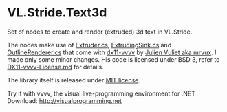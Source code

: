 # VL.Stride.Text3d

Set of nodes to create and render (extruded) 3d text in VL.Stride.

The nodes make use of [Extruder.cs](https://github.com/mrvux/dx11-vvvv/blob/master/Nodes/VVVV.DX11.Nodes.Text3d/Extruder.cs), [ExtrudingSink.cs](https://github.com/mrvux/dx11-vvvv/blob/master/Nodes/VVVV.DX11.Nodes.Text3d/ExtrudingSink.cs) and [OutlineRenderer.cs](https://github.com/mrvux/dx11-vvvv/blob/master/Nodes/VVVV.DX11.Nodes.Text3d/OutlineRenderer.cs) that come with [dx11-vvvv](https://github.com/mrvux/dx11-vvvv) by 
[Julien Vuliet aka mrvux](https://github.com/mrvux). I made only some minor changes. His code is licensed under BSD 3, refer to [DX11-vvvv-License.md](https://github.com/bj-rn/VL.Stride.Text3d/blob/master/DX11-vvvv-License.md) for details.

The library itself is released under [MIT license](https://github.com/bj-rn/VL.Stride.Text3d/blob/master/LICENSE).

Try it with vvvv, the visual live-programming environment for .NET  
Download: http://visualprogramming.net
